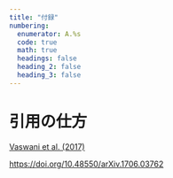 ```yaml
---
title: "付録"
numbering:
  enumerator: A.%s
  code: true
  math: true
  headings: false
  heading_2: false
  heading_3: false
---
```


# 引用の仕方
[Vaswani et al. (2017)](https://doi.org/10.48550/arXiv.1706.03762)

<https://doi.org/10.48550/arXiv.1706.03762>
